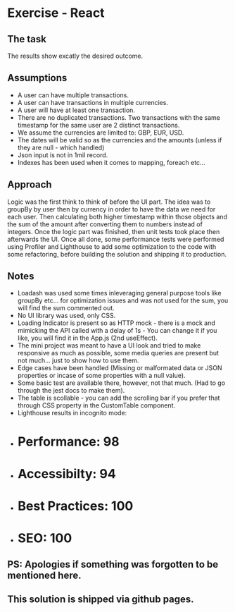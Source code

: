 # Exercise - React

## The task

The results show excatly the desired outcome.

## Assumptions

- A user can have multiple transactions.
- A user can have transactions in multiple currencies.
- A user will have at least one transaction.
- There are no duplicated transactions. Two transactions with the same timestamp for the same user are 2 distinct transactions.
- We assume the currencies are limited to: GBP, EUR, USD.
- The dates will be valid so as the currencies and the amounts (unless if they are null - which handled)
- Json input is not in 1mil record.
- Indexes has been used when it comes to mapping, foreach etc...

## Approach

Logic was the first think to think of before the UI part.
The idea was to groupBy by user then by currency in order to have the data we need for each user.
Then calculating both higher timestamp within those objects and the sum of the amount after converting them to numbers instead of integers.
Once the logic part was finished, then unit tests took place then afterwards the UI.
Once all done, some performance tests were performed using Profiler and Lighthouse to add some optimization to the code with some refactoring, before building the solution and shipping it to production.

## Notes

- Loadash was used some times inleveraging general purpose tools like groupBy etc... for optimization issues and was not used for the sum, you will find the sum commented out.
- No UI library was used, only CSS.
- Loading Indicator is present so as HTTP mock - there is a mock and mimicking the API called with a delay of 1s - You can change it if you like, you will find it in the App.js (2nd useEffect).
- The mini project was meant to have a UI look and tried to make responsive as much as possible, some media queries are present but not much... just to show how to use them.
- Edge cases have been handled (Missing or malformated data or JSON properties or incase of some properties with a null value).
- Some basic test are available there, however, not that much. (Had to go through the jest docs to make them).
- The table is scollable - you can add the scrolling bar if you prefer that through CSS property in the CustomTable component.
- Lighthouse results in incognito mode:
- # Performance: 98
- # Accessibilty: 94
- # Best Practices: 100
- # SEO: 100

## PS: Apologies if something was forgotten to be mentioned here.

## This solution is shipped via github pages.
